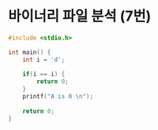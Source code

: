 # 바이너리 파일 분석 (7번)

```c
#include <stdio.h>

int main() {
    int i = 'd';
    
    if(i == i) {
        return 0;
    }
    printf("A is 0 \n");
    
    return 0;
}
```



